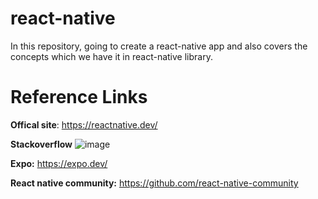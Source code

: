 # react-native
In this repository, going to create a react-native app and also covers the concepts which we have it in react-native library.

# Reference Links
**Offical site**: https://reactnative.dev/

**Stackoverflow**
![image](https://user-images.githubusercontent.com/29816449/147548638-56ecfcd1-a154-403e-958c-79659c3aab92.png)

**Expo:** https://expo.dev/


**React native community:** https://github.com/react-native-community


